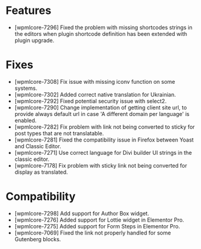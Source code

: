 # Features
* [wpmlcore-7296] Fixed the problem with missing shortcodes strings in the editors when plugin shortcode definition has been extended with plugin upgrade.

# Fixes
* [wpmlcore-7308] Fix issue with missing iconv function on some systems.
* [wpmlcore-7302] Added correct native translation for Ukrainian.
* [wpmlcore-7292] Fixed potential security issue with select2.
* [wpmlcore-7290] Change implementation of getting client site url, to provide always default url in case 'A different domain per language' is enabled.
* [wpmlcore-7282] Fix problem with link not being converted to sticky for post types that are not translatable.
* [wpmlcore-7281] Fixed the compatibility issue in Firefox between Yoast and Classic Editor.
* [wpmlcore-7271] Use correct language for Divi builder UI strings in the classic editor.
* [wpmlcore-7178] Fix problem with sticky link not being converted for display as translated.

# Compatibility
* [wpmlcore-7298] Add support for Author Box widget.
* [wpmlcore-7276] Added support for Lottie widget in Elementor Pro.
* [wpmlcore-7275] Added support for Form Steps in Elementor Pro.
* [wpmlcore-7069] Fixed the link not properly handled for some Gutenberg blocks.